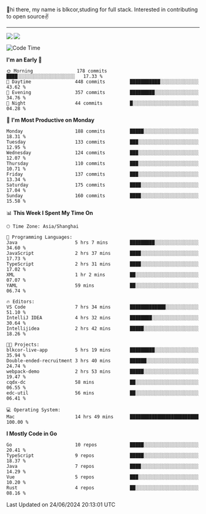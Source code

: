 👋hi there, my name is blkcor,studing for full stack.
Interested in contributing to open source✌️

<hr/>

![](https://github-readme-stats.vercel.app/api?username=blkcor)
<a href="https://github.com/blkcor/github-readme-stats">
    <img align="left" src="https://github-readme-stats.vercel.app/api/top-langs/?username=blkcor&hide=jupyter%20notebook,shaderlab,tex,c%23&langs_count=9" />
</a>


<!--START_SECTION:waka-->
![Code Time](http://img.shields.io/badge/Code%20Time-1%2C121%20hrs%209%20mins-blue)

**I'm an Early 🐤** 

```text
🌞 Morning                178 commits         ████░░░░░░░░░░░░░░░░░░░░░   17.33 % 
🌆 Daytime                448 commits         ███████████░░░░░░░░░░░░░░   43.62 % 
🌃 Evening                357 commits         █████████░░░░░░░░░░░░░░░░   34.76 % 
🌙 Night                  44 commits          █░░░░░░░░░░░░░░░░░░░░░░░░   04.28 % 
```
📅 **I'm Most Productive on Monday** 

```text
Monday                   188 commits         █████░░░░░░░░░░░░░░░░░░░░   18.31 % 
Tuesday                  133 commits         ███░░░░░░░░░░░░░░░░░░░░░░   12.95 % 
Wednesday                124 commits         ███░░░░░░░░░░░░░░░░░░░░░░   12.07 % 
Thursday                 110 commits         ███░░░░░░░░░░░░░░░░░░░░░░   10.71 % 
Friday                   137 commits         ███░░░░░░░░░░░░░░░░░░░░░░   13.34 % 
Saturday                 175 commits         ████░░░░░░░░░░░░░░░░░░░░░   17.04 % 
Sunday                   160 commits         ████░░░░░░░░░░░░░░░░░░░░░   15.58 % 
```


📊 **This Week I Spent My Time On** 

```text
🕑︎ Time Zone: Asia/Shanghai

💬 Programming Languages: 
Java                     5 hrs 7 mins        █████████░░░░░░░░░░░░░░░░   34.60 % 
JavaScript               2 hrs 37 mins       ████░░░░░░░░░░░░░░░░░░░░░   17.73 % 
TypeScript               2 hrs 31 mins       ████░░░░░░░░░░░░░░░░░░░░░   17.02 % 
XML                      1 hr 2 mins         ██░░░░░░░░░░░░░░░░░░░░░░░   07.07 % 
YAML                     59 mins             ██░░░░░░░░░░░░░░░░░░░░░░░   06.74 % 

🔥 Editors: 
VS Code                  7 hrs 34 mins       █████████████░░░░░░░░░░░░   51.10 % 
IntelliJ IDEA            4 hrs 32 mins       ████████░░░░░░░░░░░░░░░░░   30.64 % 
Intellijidea             2 hrs 42 mins       █████░░░░░░░░░░░░░░░░░░░░   18.26 % 

🐱‍💻 Projects: 
blkcor-live-app          5 hrs 19 mins       █████████░░░░░░░░░░░░░░░░   35.94 % 
Double-ended-recruitment 3 hrs 40 mins       ██████░░░░░░░░░░░░░░░░░░░   24.74 % 
webpack-demo             2 hrs 53 mins       █████░░░░░░░░░░░░░░░░░░░░   19.47 % 
cqdx-dc                  58 mins             ██░░░░░░░░░░░░░░░░░░░░░░░   06.55 % 
edc-util                 56 mins             ██░░░░░░░░░░░░░░░░░░░░░░░   06.41 % 

💻 Operating System: 
Mac                      14 hrs 49 mins      █████████████████████████   100.00 % 
```

**I Mostly Code in Go** 

```text
Go                       10 repos            █████░░░░░░░░░░░░░░░░░░░░   20.41 % 
TypeScript               9 repos             █████░░░░░░░░░░░░░░░░░░░░   18.37 % 
Java                     7 repos             ████░░░░░░░░░░░░░░░░░░░░░   14.29 % 
Vue                      5 repos             ███░░░░░░░░░░░░░░░░░░░░░░   10.20 % 
Rust                     4 repos             ██░░░░░░░░░░░░░░░░░░░░░░░   08.16 % 
```




 Last Updated on 24/06/2024 20:13:01 UTC
<!--END_SECTION:waka-->


